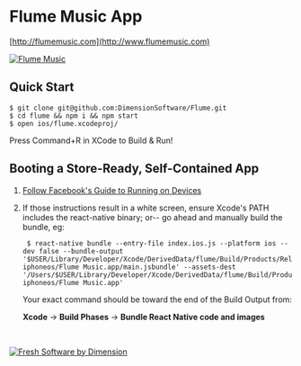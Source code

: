 
Flume Music App
===============
[http://flumemusic.com](http://www.flumemusic.com)

[![Flume Music](https://dimensionsoftware.com/images/flume.png)](https://dimensionsoftware.com)

## Quick Start

    $ git clone git@github.com:DimensionSoftware/Flume.git
    $ cd flume && npm i && npm start
    $ open ios/flume.xcodeproj/

  Press Command+R in XCode to Build &amp; Run!

## Booting a Store-Ready, Self-Contained App

1. [Follow Facebook's Guide to Running on Devices](https://facebook.github.io/react-native/docs/running-on-device-ios.html#content)

2. If those instructions result in a white screen, ensure Xcode's PATH includes the react-native binary; or-- go ahead and manually build the bundle, eg:

        $ react-native bundle --entry-file index.ios.js --platform ios --dev false --bundle-output '$USER/Library/Developer/Xcode/DerivedData/flume/Build/Products/Release-iphoneos/Flume Music.app/main.jsbundle' --assets-dest '/Users/$USER/Library/Developer/Xcode/DerivedData/flume/Build/Products/Release-iphoneos/Flume Music.app'

    Your exact command should be toward the end of the Build Output from:

    **Xcode** -> **Build Phases** -> **Bundle React Native code and images**


&nbsp;

[![Fresh Software by Dimension](https://dimensionsoftware.com/images/software_by.png)](https://dimensionsoftware.com)
